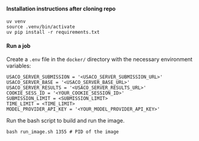 #### Installation instructions after cloning repo
```
uv venv
source .venv/bin/activate
uv pip install -r requirements.txt
```

#### Run a job
Create a `.env` file in the `docker/` directory with the necessary environment variables:
```
USACO_SERVER_SUBMISSION = '<USACO_SERVER_SUBMISSION_URL>'
USACO_SERVER_BASE = '<USACO_SERVER_BASE_URL>'
USACO_SERVER_RESULTS = '<USACO_SERVER_RESULTS_URL>'
COOKIE_SESS_ID = '<YOUR_COOKIE_SESSION_ID>'
SUBMISSION_LIMIT = <SUBMISSION_LIMIT>
TIME_LIMIT = <TIME_LIMIT>
MODEL_PROVIDER_API_KEY = '<YOUR_MODEL_PROVIDER_API_KEY>'
```

Run the bash script to build and run the image.
```
bash run_image.sh 1355 # PID of the image
```